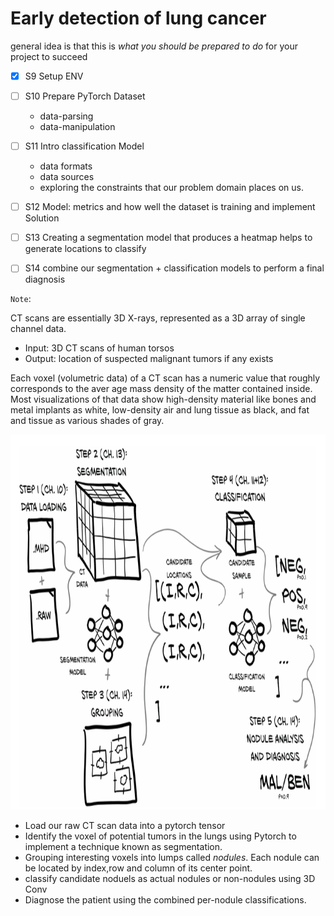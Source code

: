 # Early detection of lung cancer
general idea is that this is *what you should be prepared to do* for your project to succeed


- [X] S9  Setup ENV
- [ ] S10 Prepare PyTorch Dataset
    - data-parsing
    - data-manipulation
- [ ] S11 Intro classification Model
    - data formats
    - data sources
    - exploring the constraints that our problem domain places on us.
- [ ] S12 Model: metrics and how well the dataset is training and implement Solution
- [ ] S13 Creating a segmentation model that produces a heatmap helps to generate locations to classify
- [ ] S14 combine our segmentation + classification models to perform a final diagnosis
    



`Note`:

CT scans are essentially 3D X-rays, represented as a 3D array of single channel data. 
- Input: 3D CT scans of human torsos
- Output: location of suspected malignant tumors if any exists


Each voxel (volumetric data) of a CT scan has a numeric value that roughly corresponds to the aver age mass density of the matter contained inside. Most visualizations of that data show high-density material like bones and metal implants as white, low-density air and lung tissue as black, and fat and tissue as various shades of gray. 

<div align='center'>
<img src="./assets/fight cancer using pytorch.png" width=1000 height=600/>
</div>


- Load our raw CT scan data into a pytorch tensor
- Identify the voxel of potential tumors in the lungs using Pytorch to implement a technique known as segmentation.
- Grouping interesting voxels into lumps called *nodules*. Each  nodule can be located by index,row and column of its center point.
- classify candidate noduels as actual nodules or non-nodules using 3D Conv
- Diagnose the patient using the combined per-nodule classifications.